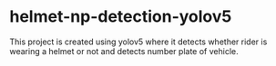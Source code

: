 # helmet-np-detection-yolov5
This project is created using yolov5 where it detects whether rider is wearing a helmet or not and detects number plate of vehicle.
